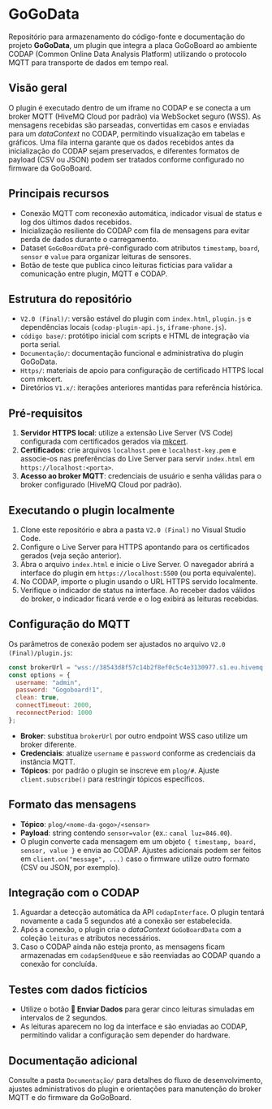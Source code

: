# GoGoData

Repositório para armazenamento do código-fonte e documentação do projeto **GoGoData**, um plugin que integra a placa GoGoBoard ao ambiente CODAP (Common Online Data Analysis Platform) utilizando o protocolo MQTT para transporte de dados em tempo real.

## Visão geral

O plugin é executado dentro de um iframe no CODAP e se conecta a um broker MQTT (HiveMQ Cloud por padrão) via WebSocket seguro (WSS). As mensagens recebidas são parseadas, convertidas em casos e enviadas para um *dataContext* no CODAP, permitindo visualização em tabelas e gráficos. Uma fila interna garante que os dados recebidos antes da inicialização do CODAP sejam preservados, e diferentes formatos de payload (CSV ou JSON) podem ser tratados conforme configurado no firmware da GoGoBoard.

## Principais recursos

- Conexão MQTT com reconexão automática, indicador visual de status e log dos últimos dados recebidos.
- Inicialização resiliente do CODAP com fila de mensagens para evitar perda de dados durante o carregamento.
- Dataset `GoGoBoardData` pré-configurado com atributos `timestamp`, `board`, `sensor` e `value` para organizar leituras de sensores.
- Botão de teste que publica cinco leituras fictícias para validar a comunicação entre plugin, MQTT e CODAP.

## Estrutura do repositório

- `V2.0 (Final)/`: versão estável do plugin com `index.html`, `plugin.js` e dependências locais (`codap-plugin-api.js`, `iframe-phone.js`).
- `código base/`: protótipo inicial com scripts e HTML de integração via porta serial.
- `Documentação/`: documentação funcional e administrativa do plugin GoGoData.
- `Https/`: materiais de apoio para configuração de certificado HTTPS local com mkcert.
- Diretórios `V1.x/`: iterações anteriores mantidas para referência histórica.

## Pré-requisitos

1. **Servidor HTTPS local**: utilize a extensão Live Server (VS Code) configurada com certificados gerados via [mkcert](https://github.com/FiloSottile/mkcert).
2. **Certificados**: crie arquivos `localhost.pem` e `localhost-key.pem` e associe-os nas preferências do Live Server para servir `index.html` em `https://localhost:<porta>`.
3. **Acesso ao broker MQTT**: credenciais de usuário e senha válidas para o broker configurado (HiveMQ Cloud por padrão).

## Executando o plugin localmente

1. Clone este repositório e abra a pasta `V2.0 (Final)` no Visual Studio Code.
2. Configure o Live Server para HTTPS apontando para os certificados gerados (veja seção anterior).
3. Abra o arquivo `index.html` e inicie o Live Server. O navegador abrirá a interface do plugin em `https://localhost:5500` (ou porta equivalente).
4. No CODAP, importe o plugin usando o URL HTTPS servido localmente.
5. Verifique o indicador de status na interface. Ao receber dados válidos do broker, o indicador ficará verde e o log exibirá as leituras recebidas.

## Configuração do MQTT

Os parâmetros de conexão podem ser ajustados no arquivo `V2.0 (Final)/plugin.js`:

```javascript
const brokerUrl = "wss://38543d8f57c14b2f8ef0c5c4e3130977.s1.eu.hivemq.cloud:8884/mqtt";
const options = {
  username: "admin",
  password: "Gogoboard!1",
  clean: true,
  connectTimeout: 2000,
  reconnectPeriod: 1000
};
```

- **Broker**: substitua `brokerUrl` por outro endpoint WSS caso utilize um broker diferente.
- **Credenciais**: atualize `username` e `password` conforme as credenciais da instância MQTT.
- **Tópicos**: por padrão o plugin se inscreve em `plog/#`. Ajuste `client.subscribe()` para restringir tópicos específicos.

## Formato das mensagens

- **Tópico**: `plog/<nome-da-gogo>/<sensor>`
- **Payload**: string contendo `sensor=valor` (ex.: `canal luz=846.00`).
- O plugin converte cada mensagem em um objeto `{ timestamp, board, sensor, value }` e envia ao CODAP. Ajustes adicionais podem ser feitos em `client.on("message", ...)` caso o firmware utilize outro formato (CSV ou JSON, por exemplo).

## Integração com o CODAP

1. Aguardar a detecção automática da API `codapInterface`. O plugin tentará novamente a cada 5 segundos até a conexão ser estabelecida.
2. Após a conexão, o plugin cria o *dataContext* `GoGoBoardData` com a coleção `leituras` e atributos necessários.
3. Caso o CODAP ainda não esteja pronto, as mensagens ficam armazenadas em `codapSendQueue` e são reenviadas ao CODAP quando a conexão for concluída.

## Testes com dados fictícios

- Utilize o botão **🧪 Enviar Dados** para gerar cinco leituras simuladas em intervalos de 2 segundos.
- As leituras aparecem no log da interface e são enviadas ao CODAP, permitindo validar a configuração sem depender do hardware.

## Documentação adicional

Consulte a pasta `Documentação/` para detalhes do fluxo de desenvolvimento, ajustes administrativos do plugin e orientações para manutenção do broker MQTT e do firmware da GoGoBoard.
